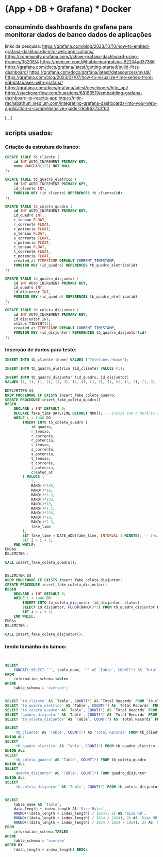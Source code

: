 # (App + DB + Grafana) * Docker 
## consumindo dashboards do grafana para monitorar dados de banco dados de aplicações

links de pesquisa:
https://grafana.com/blog/2023/10/10/how-to-embed-grafana-dashboards-into-web-applications/
https://community.grafana.com/t/show-grafana-dashboard-using-iframes/35208/4
https://medium.com/@habbema/grafana-82204ad37366
https://grafana.com/docs/grafana/latest/getting-started/build-first-dashboard/
https://grafana.com/docs/grafana/latest/datasources/mysql/
https://grafana.com/blog/2023/07/07/how-to-visualize-time-series-from-sql-databases-with-grafana/
https://grafana.com/docs/grafana/latest/developers/http_api/
https://stackoverflow.com/questions/68163519/embedding-grafana-dashboard-to-reactjs-app
https://nitin-rachabathuni.medium.com/integrating-grafana-dashboards-into-your-web-application-a-comprehensive-guide-265962732f60

[...]


## scripts usados:
### Criação da estrutura do banco:
```SQL
CREATE TABLE tb_cliente (
    id INT AUTO_INCREMENT PRIMARY KEY,
    nome VARCHAR(255) NOT NULL
);

CREATE TABLE tb_quadro_eletrico (
    id INT AUTO_INCREMENT PRIMARY KEY,
    id_cliente INT,
    FOREIGN KEY (id_cliente) REFERENCES tb_cliente(id)
);

CREATE TABLE tb_coleta_quadro (
    id INT AUTO_INCREMENT PRIMARY KEY,
    id_quadro INT,
    r_tensao FLOAT,
    r_corrente FLOAT,
    r_potencia FLOAT,
    s_tensao FLOAT,
    s_corrente FLOAT,
    s_potencia FLOAT,
    t_tensao FLOAT,
    t_corrente FLOAT,
    t_potencia FLOAT,
    created_at TIMESTAMP DEFAULT CURRENT_TIMESTAMP,
    FOREIGN KEY (id_quadro) REFERENCES tb_quadro_eletrico(id)
);

CREATE TABLE tb_quadro_disjuntor (
    id INT AUTO_INCREMENT PRIMARY KEY,
    id_quadro INT,
    id_disjuntor INT,
    FOREIGN KEY (id_quadro) REFERENCES tb_quadro_eletrico(id)
);

CREATE TABLE tb_coleta_disjuntor (
    id INT AUTO_INCREMENT PRIMARY KEY,
    id_disjuntor INT,
    status TINYINT(1),
    created_at TIMESTAMP DEFAULT CURRENT_TIMESTAMP,
    FOREIGN KEY (id_disjuntor) REFERENCES tb_quadro_disjuntor(id)
);

```

### Inserção de dados para teste:

```SQL
INSERT INTO tb_cliente (nome) VALUES ('Teletubes House');

INSERT INTO tb_quadro_eletrico (id_cliente) VALUES (1);

INSERT INTO tb_quadro_disjuntor (id_quadro, id_disjuntor) 
VALUES (1, 1), (1, 2), (1, 3), (1, 4), (1, 5), (1, 6), (1, 7), (1, 8), (1, 9), (1, 10);

DDELIMITER $$
DROP PROCEDURE IF EXISTS insert_fake_coleta_quadro;
CREATE PROCEDURE insert_fake_coleta_quadro()
BEGIN
    DECLARE i INT DEFAULT 0;
    DECLARE fake_time DATETIME DEFAULT NOW(); -- Inicia com o horário atual
    WHILE i < 1440 DO
        INSERT INTO tb_coleta_quadro (
            id_quadro, 
            r_tensao, 
            r_corrente, 
            r_potencia, 
            s_tensao, 
            s_corrente, 
            s_potencia, 
            t_tensao, 
            t_corrente, 
            t_potencia, 
            created_at
        ) VALUES (
            1, 
            RAND()*230, 
            RAND()*10, 
            RAND()*2.3, 
            RAND()*230, 
            RAND()*10, 
            RAND()*2.3, 
            RAND()*230, 
            RAND()*10, 
            RAND()*2.3, 
            fake_time
        );
        SET fake_time = DATE_ADD(fake_time, INTERVAL 1 MINUTE); -- Incrementa o tempo em 1 minuto
        SET i = i + 1;
    END WHILE;
END$$
DELIMITER ;

CALL insert_fake_coleta_quadro();


DELIMITER $$
DROP PROCEDURE IF EXISTS insert_fake_coleta_disjuntor;
CREATE PROCEDURE insert_fake_coleta_disjuntor()
BEGIN
    DECLARE i INT DEFAULT 0;
    WHILE i < 1440 DO
        INSERT INTO tb_coleta_disjuntor (id_disjuntor, status)
        SELECT id_disjuntor, FLOOR(RAND()*2) FROM tb_quadro_disjuntor WHERE id_quadro = 1;
        SET i = i + 1;
    END WHILE;
END$$
DELIMITER ;

CALL insert_fake_coleta_disjuntor();


```

### lendo tamanho do banco: 
```SQL


SELECT 
    CONCAT('SELECT ''', table_name, ''' AS `Table`, COUNT(*) AS `Total Records` FROM `', table_name, '`')
FROM 
    information_schema.tables 
WHERE 
    table_schema = 'oversee';


SELECT 'tb_cliente' AS `Table`, COUNT(*) AS `Total Records` FROM `tb_cliente`;
SELECT 'tb_quadro_eletrico' AS `Table`, COUNT(*) AS `Total Records` FROM `tb_quadro_eletrico`;
SELECT 'tb_coleta_quadro' AS `Table`, COUNT(*) AS `Total Records` FROM `tb_coleta_quadro`;
SELECT 'quadro_disjuntor' AS `Table`, COUNT(*) AS `Total Records` FROM `quadro_disjuntor`;
SELECT 'tb_coleta_disjuntor' AS `Table`, COUNT(*) AS `Total Records` FROM `tb_coleta_disjuntor`;

SELECT 
    'tb_cliente' AS 'Table', COUNT(*) AS 'Total Records' FROM tb_cliente
UNION ALL
SELECT 
    'tb_quadro_eletrico' AS 'Table', COUNT(*) FROM tb_quadro_eletrico
UNION ALL
SELECT 
    'tb_coleta_quadro' AS 'Table', COUNT(*) FROM tb_coleta_quadro
UNION ALL
SELECT 
    'quadro_disjuntor' AS 'Table', COUNT(*) FROM quadro_disjuntor
UNION ALL
SELECT 
    'tb_coleta_disjuntor' AS 'Table', COUNT(*) FROM tb_coleta_disjuntor;


SELECT 
    table_name AS 'Table',
    data_length + index_length AS 'Size Bytes',
    ROUND(((data_length + index_length) / 1024), 2) AS 'Size KB',
    ROUND(((data_length + index_length) / 1024 / 1024), 2) AS 'Size MB',
    ROUND(((data_length + index_length) / 1024 / 1024 / 1024), 2) AS 'Size GB'
FROM 
    information_schema.TABLES 
WHERE 
    table_schema = 'oversee' 
ORDER BY 
    (data_length + index_length) DESC;

```

